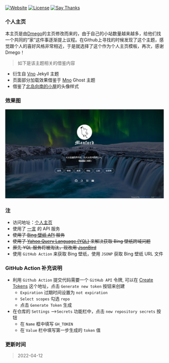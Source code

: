[![Website](https://img.shields.io/website-up-down-green-red/https/rustle.cc.svg)](https://rustle.cc/)
[![License](https://img.shields.io/github/license/mffan0922/homepage.svg)](/LICENSE)
[![Say Thanks](https://img.shields.io/badge/Say-Thanks!-1EAEDB.svg)](https://saythanks.io/to/mffan0922)

### 个人主页

本主页是由[Dmego](http://i.dmego.cn/)的主页修改而来的，由于自己的小站数量越来越多，给他们找一个共同的“家”这件事逐渐提上议程。在Github上寻找的时候发现了这个主题，感觉跟个人的喜好风格非常相近，于是就选择了这个作为个人主页模板，再次，感谢Dmego！

> 如下是该主题相关的借鉴内容

- 衍生自 [Vno](https://github.com/onevcat/vno-jekyll) Jekyll 主题
- 页面部分加载效果借鉴于 [Mno](https://github.com/mcc108/mno) Ghost 主题
- 借鉴了[北岛向南的小屋](https://javef.github.io/)的头像样式

### 效果图

![主页JPG](assets/img/home.jpg)

### 注

- 访问地址：[个人主页](https://rustle.cc/)
- 使用了 [一言](http://hitokoto.cn/) 的 API 服务
- ~~使用了 [Bing 壁纸 API](https://github.com/xCss/bing/) 服务~~
- ~~使用了 [Yahoo Query Language (YQL)](https://developer.yahoo.com/yql/) 来解决获取 Bing 壁纸跨域问题~~
- ~~原先 YQL 服务将被淘汰，现改用 [JsonBird](https://bird.ioliu.cn/)~~
- 使用 `GitHub Action` 来获取 Bing 壁纸，使用 `JSONP` 获取 Bing 壁纸 URL 文件

### GitHub Action 补充说明

- 利用 `Github Action` 提交代码需要一个 `GitHub API` 令牌, 可以在 [Create Tokens](https://github.com/settings/tokens) 这个地址，点击 `Generate new token` 按钮来创建
  - `Expiration` 过期时间设置为 `not expiration`
  - `Select scopes` 勾选 `repo`
  - 点击 `Generate Token` 生成
- 在仓库的 `Settings` ——>`Secrets` 功能栏中，点击 `new repository secrets` 按钮
  -  在 `Name` 框中填写 `GH_TOKEN`
  - 在 `Value` 栏中填写第一步生成的 `token` 值


### 更新时间

> 2022-04-12

